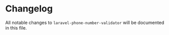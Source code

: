 # Changelog

All notable changes to `laravel-phone-number-validator` will be documented in this file.
